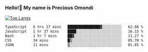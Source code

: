 ### Hello!👋 My name is Precious Omondi 

[![Top Langs](https://github-readme-stats.vercel.app/api/top-langs/?username=Presho99&langs_count=8&theme=dark)](https://github.com/Presho99/github-readme-stats)



<!--START_SECTION:waka-->

```txt
TypeScript   6 hrs 17 mins   ███████████████▓░░░░░░░░░   62.88 %
JavaScript   1 hr 37 mins    ████░░░░░░░░░░░░░░░░░░░░░   16.15 %
Bash         1 hr 7 mins     ██▓░░░░░░░░░░░░░░░░░░░░░░   11.27 %
CSS          34 mins         █▒░░░░░░░░░░░░░░░░░░░░░░░   05.70 %
JSON         11 mins         ▒░░░░░░░░░░░░░░░░░░░░░░░░   01.85 %
```

<!--END_SECTION:waka-->

